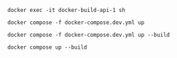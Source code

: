 ```shell
docker exec -it docker-build-api-1 sh
```

```shell
docker compose -f docker-compose.dev.yml up
```

```shell
docker compose -f docker-compose.dev.yml up --build
```

```shell
docker compose up --build
```
